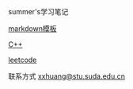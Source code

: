 summer's学习笔记

[markdown模板](_posts/2022-4-28-markdown.md)

[C++](_posts/2022-4-28-cpp.md)

[leetcode](_posts/2022-4-28-leetcode.md)

联系方式 xxhuang@stu.suda.edu.cn
